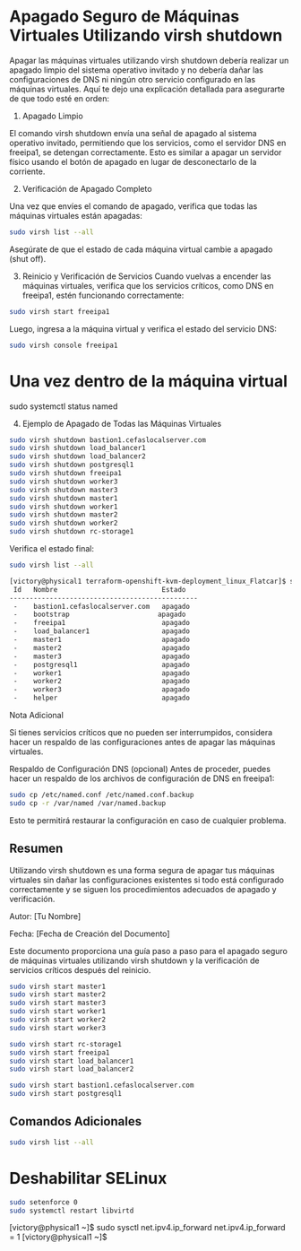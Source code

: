 # Apagado Seguro de Máquinas Virtuales Utilizando virsh shutdown

Apagar las máquinas virtuales utilizando virsh shutdown debería realizar un apagado limpio del sistema operativo invitado y no debería dañar las configuraciones de DNS ni ningún otro servicio configurado en las máquinas virtuales. Aquí te dejo una explicación detallada para asegurarte de que todo esté en orden:

1. Apagado Limpio

El comando virsh shutdown envía una señal de apagado al sistema operativo invitado, permitiendo que los servicios, como el servidor DNS en freeipa1, se detengan correctamente. Esto es similar a apagar un servidor físico usando el botón de apagado en lugar de desconectarlo de la corriente.

2. Verificación de Apagado Completo

Una vez que envíes el comando de apagado, verifica que todas las máquinas virtuales están apagadas:

```bash
sudo virsh list --all
```

Asegúrate de que el estado de cada máquina virtual cambie a apagado (shut off).

3. Reinicio y Verificación de Servicios
   Cuando vuelvas a encender las máquinas virtuales, verifica que los servicios críticos, como DNS en freeipa1, estén funcionando correctamente:

```bash
sudo virsh start freeipa1
```

Luego, ingresa a la máquina virtual y verifica el estado del servicio DNS:

```bash
sudo virsh console freeipa1
```

# Una vez dentro de la máquina virtual

sudo systemctl status named

4. Ejemplo de Apagado de Todas las Máquinas Virtuales

```bash
sudo virsh shutdown bastion1.cefaslocalserver.com
sudo virsh shutdown load_balancer1
sudo virsh shutdown load_balancer2
sudo virsh shutdown postgresql1
sudo virsh shutdown freeipa1
sudo virsh shutdown worker3
sudo virsh shutdown master3
sudo virsh shutdown master1
sudo virsh shutdown worker1
sudo virsh shutdown master2
sudo virsh shutdown worker2
sudo virsh shutdown rc-storage1
```

Verifica el estado final:

```bash
sudo virsh list --all
```

```bash
[victory@physical1 terraform-openshift-kvm-deployment_linux_Flatcar]$ sudo virsh list --all
 Id   Nombre                          Estado
-----------------------------------------------
 -    bastion1.cefaslocalserver.com   apagado
 -    bootstrap                      apagado
 -    freeipa1                        apagado
 -    load_balancer1                  apagado
 -    master1                         apagado
 -    master2                         apagado
 -    master3                         apagado
 -    postgresql1                     apagado
 -    worker1                         apagado
 -    worker2                         apagado
 -    worker3                         apagado
 -    helper                          apagado
```

Nota Adicional

Si tienes servicios críticos que no pueden ser interrumpidos, considera hacer un respaldo de las configuraciones antes de apagar las máquinas virtuales.

Respaldo de Configuración DNS (opcional)
Antes de proceder, puedes hacer un respaldo de los archivos de configuración de DNS en freeipa1:

```bash
sudo cp /etc/named.conf /etc/named.conf.backup
sudo cp -r /var/named /var/named.backup
```

Esto te permitirá restaurar la configuración en caso de cualquier problema.

## Resumen

Utilizando virsh shutdown es una forma segura de apagar tus máquinas virtuales sin dañar las configuraciones existentes si todo está configurado correctamente y se siguen los procedimientos adecuados de apagado y verificación.

Autor: [Tu Nombre]

Fecha: [Fecha de Creación del Documento]

Este documento proporciona una guía paso a paso para el apagado seguro de máquinas virtuales utilizando virsh shutdown y la verificación de servicios críticos después del reinicio.

```bash
sudo virsh start master1
sudo virsh start master2
sudo virsh start master3
sudo virsh start worker1
sudo virsh start worker2
sudo virsh start worker3

sudo virsh start rc-storage1
sudo virsh start freeipa1
sudo virsh start load_balancer1
sudo virsh start load_balancer2

sudo virsh start bastion1.cefaslocalserver.com
sudo virsh start postgresql1

```



## Comandos Adicionales

```bash
sudo virsh list --all
```

# Deshabilitar SELinux

```bash
sudo setenforce 0
sudo systemctl restart libvirtd
```

[victory@physical1 ~]$ sudo sysctl net.ipv4.ip_forward
net.ipv4.ip_forward = 1
[victory@physical1 ~]$
